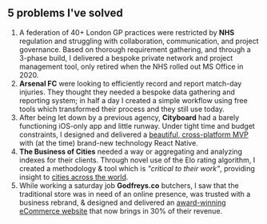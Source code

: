 ## 5 problems I've solved

1. A federation of 40+ London GP practices were restricted by __NHS__ regulation and struggling with collaboration, communication, and project governance. Based on thorough requirement gathering, and through a 3-phase build, I delivered a bespoke private network and project management tool, only retired when the NHS rolled out MS Office in 2020.
2. __Arsenal FC__ were looking to efficiently record and report match-day injuries. They thought they needed a bespoke data gathering and reporting system; in half a day I created a simple workflow using free tools which transformed their process and they still use today.
3. After being let down by a previous agency, __Cityboard__ had a barely functioning iOS-only app and little runway. Under tight time and budget constraints, I designed and delivered a [beautiful, cross-platform MVP](https://portfolio.mcclowes.co) with (at the time) brand-new technology React Native.
4. __The Business of Cities__ needed a way or aggregating and analyzing indexes for their clients. Through novel use of the Elo rating algorithm, I created a methodology & tool which is _"critical to their work"_, providing insight to [cities across the world](https://www.thebusinessofcities.com/partners).
5. While working a saturday job __Godfreys.co__ butchers, I saw that the traditional store was in need of an online presence, was trusted with a business rebrand, & designed and delivered an [award-winning eCommerce website](https://portfolio.mcclowes.co) that now brings in 30% of their revenue.
